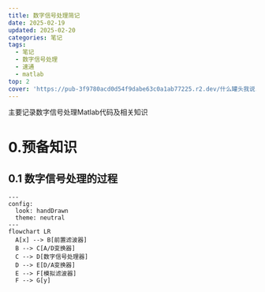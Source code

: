 ```yaml
---
title: 数字信号处理简记
date: 2025-02-19
updated: 2025-02-20
categories: 笔记
tags:
  - 笔记
  - 数字信号处理
  - 速通
  - matlab
top: 2
cover: 'https://pub-3f9780acd0d54f9dabe63c0a1ab77225.r2.dev/什么罐头我说.png'
---
```


主要记录数字信号处理Matlab代码及相关知识

<!-- more -->
# 0.预备知识
## 0.1 数字信号处理的过程

```mermaid
---
config:
  look: handDrawn
  theme: neutral
---
flowchart LR
  A[x] --> B[前置滤波器]
  B --> C[A/D变换器]
  C --> D[数字信号处理器]
  D --> E[D/A变换器]
  E --> F[模拟滤波器]
  F --> G[y]

```
